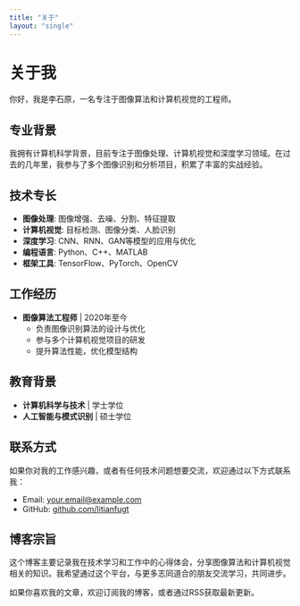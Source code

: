 ```yaml
---
title: "关于"
layout: "single"
---
```


# 关于我

你好，我是李石原，一名专注于图像算法和计算机视觉的工程师。

## 专业背景

我拥有计算机科学背景，目前专注于图像处理、计算机视觉和深度学习领域。在过去的几年里，我参与了多个图像识别和分析项目，积累了丰富的实战经验。

## 技术专长

- **图像处理**: 图像增强、去噪、分割、特征提取
- **计算机视觉**: 目标检测、图像分类、人脸识别
- **深度学习**: CNN、RNN、GAN等模型的应用与优化
- **编程语言**: Python、C++、MATLAB
- **框架工具**: TensorFlow、PyTorch、OpenCV

## 工作经历

- **图像算法工程师** | 2020年至今
  - 负责图像识别算法的设计与优化
  - 参与多个计算机视觉项目的研发
  - 提升算法性能，优化模型结构

## 教育背景

- **计算机科学与技术** | 学士学位
- **人工智能与模式识别** | 硕士学位

## 联系方式

如果你对我的工作感兴趣，或者有任何技术问题想要交流，欢迎通过以下方式联系我：

- Email: your.email@example.com
- GitHub: [github.com/litianfugt](https://github.com/litianfugt)

## 博客宗旨

这个博客主要记录我在技术学习和工作中的心得体会，分享图像算法和计算机视觉相关的知识。我希望通过这个平台，与更多志同道合的朋友交流学习，共同进步。

如果你喜欢我的文章，欢迎订阅我的博客，或者通过RSS获取最新更新。